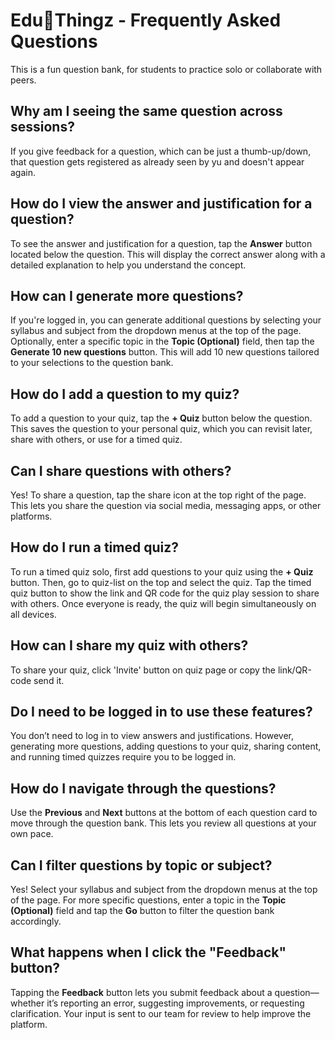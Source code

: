 # Edu🦦Thingz - Frequently Asked Questions

This is a fun question bank, for students to practice solo or collaborate with peers.

## Why am I seeing the same question across sessions?
If you give feedback for a question, which can be just a thumb-up/down, that question gets registered as already seen by yu and doesn't appear again.

## How do I view the answer and justification for a question?
To see the answer and justification for a question, tap the **Answer** button located below the question. This will display the correct answer along with a detailed explanation to help you understand the concept.

## How can I generate more questions?
If you're logged in, you can generate additional questions by selecting your syllabus and subject from the dropdown menus at the top of the page. Optionally, enter a specific topic in the **Topic (Optional)** field, then tap the **Generate 10 new questions** button. This will add 10 new questions tailored to your selections to the question bank.

## How do I add a question to my quiz?
To add a question to your quiz, tap the **+ Quiz** button below the question. This saves the question to your personal quiz, which you can revisit later, share with others, or use for a timed quiz.

## Can I share questions with others?
Yes! To share a question, tap the share icon at the top right of the page. This lets you share the question via social media, messaging apps, or other platforms.

## How do I run a timed quiz?
To run a timed quiz solo, first add questions to your quiz using the **+ Quiz** button. Then, go to quiz-list on the top and select the quiz. Tap the timed quiz button to show the link and QR code for the quiz play session to share with others. Once everyone is ready, the quiz will begin simultaneously on all devices.

## How can I share my quiz with others?
To share your quiz, click 'Invite' button on quiz page or copy the link/QR-code send it.

## Do I need to be logged in to use these features?
You don’t need to log in to view answers and justifications. However, generating more questions, adding questions to your quiz, sharing content, and running timed quizzes require you to be logged in.

## How do I navigate through the questions?
Use the **Previous** and **Next** buttons at the bottom of each question card to move through the question bank. This lets you review all questions at your own pace.

## Can I filter questions by topic or subject?
Yes! Select your syllabus and subject from the dropdown menus at the top of the page. For more specific questions, enter a topic in the **Topic (Optional)** field and tap the **Go** button to filter the question bank accordingly.

## What happens when I click the "Feedback" button?
Tapping the **Feedback** button lets you submit feedback about a question—whether it’s reporting an error, suggesting improvements, or requesting clarification. Your input is sent to our team for review to help improve the platform.
